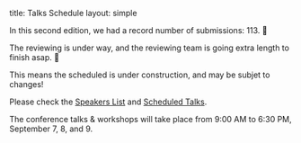 title: Talks Schedule
layout: simple


In this second edition, we had a record number of submissions: 113. 🎉

The reviewing is under way, and the reviewing team is going extra length to finish asap. 🥵

This means the scheduled is under construction, and may be subjet to changes! 


Please check the [Speakers List](https://pretalx.evolutio.pt/pycon-pt-2023/speaker/) and [Scheduled Talks](https://pretalx.evolutio.pt/pycon-pt-2023/talk/).



The conference talks & workshops will take place from 9:00 AM to 6:30 PM, September 7, 8, and 9.





[//]: # (<center>[<button class="btn">View schedule!</button>]&#40;https://pretalx.evolutio.pt/pyconpt2022/schedule/&#41;{:target="_blank"}</center>)
